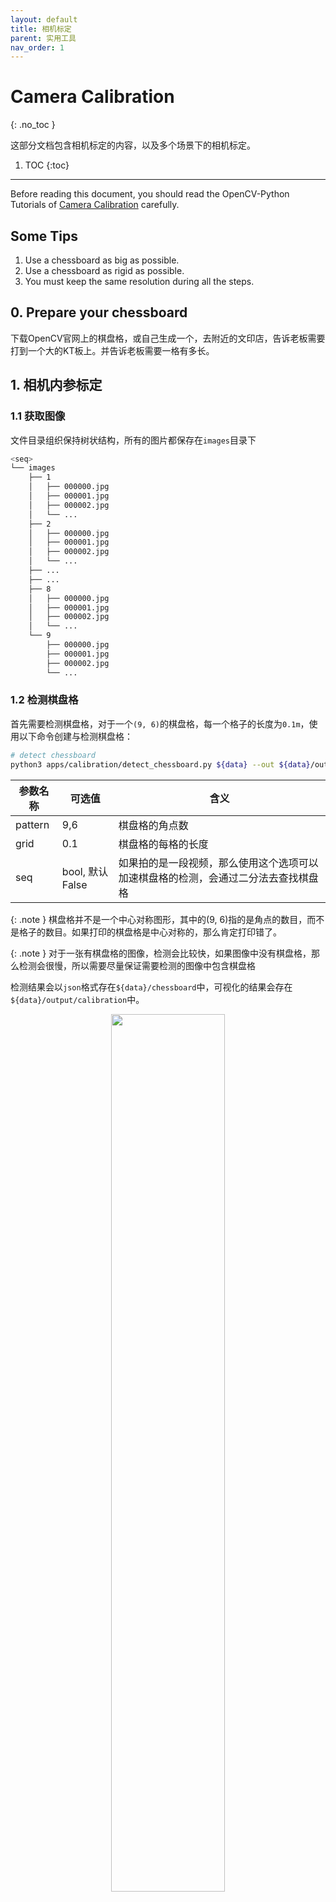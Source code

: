 ```yaml
---
layout: default
title: 相机标定
parent: 实用工具
nav_order: 1
---
```


# Camera Calibration

{: .no_toc }

这部分文档包含相机标定的内容，以及多个场景下的相机标定。

1. TOC
{:toc}
---

Before reading this document, you should read the OpenCV-Python Tutorials of [Camera Calibration](https://docs.opencv.org/master/dc/dbb/tutorial_py_calibration.html) carefully.

## Some Tips
1. Use a chessboard as big as possible.
2. Use a chessboard as rigid as possible.
3. You must keep the same resolution during all the steps.

## 0. Prepare your chessboard

下载OpenCV官网上的棋盘格，或自己生成一个，去附近的文印店，告诉老板需要打到一个大的KT板上。并告诉老板需要一格有多长。

## 1. 相机内参标定

### 1.1 获取图像

文件目录组织保持树状结构，所有的图片都保存在`images`目录下

```bash
<seq>
└── images
    ├── 1
    │   ├── 000000.jpg
    │   ├── 000001.jpg
    │   ├── 000002.jpg
    │   └── ...
    ├── 2
    │   ├── 000000.jpg
    │   ├── 000001.jpg
    │   ├── 000002.jpg
    │   └── ...
    ├── ...
    ├── ...
    ├── 8
    │   ├── 000000.jpg
    │   ├── 000001.jpg
    │   ├── 000002.jpg
    │   └── ...
    └── 9
        ├── 000000.jpg
        ├── 000001.jpg
        ├── 000002.jpg
        └── ...
```

### 1.2 检测棋盘格

首先需要检测棋盘格，对于一个`(9, 6)`的棋盘格，每一个格子的长度为`0.1m`，使用以下命令创建与检测棋盘格：

```bash
# detect chessboard
python3 apps/calibration/detect_chessboard.py ${data} --out ${data}/output/calibration --pattern 9,6 --grid 0.1 --seq
```

|参数名称|可选值|含义|
|----|----|----|
|pattern|9,6|棋盘格的角点数|
|grid|0.1|棋盘格的每格的长度|
|seq|bool, 默认False|如果拍的是一段视频，那么使用这个选项可以加速棋盘格的检测，会通过二分法去查找棋盘格|

{: .note }
棋盘格并不是一个中心对称图形，其中的(9, 6)指的是角点的数目，而不是格子的数目。如果打印的棋盘格是中心对称的，那么肯定打印错了。

{: .note }
对于一张有棋盘格的图像，检测会比较快，如果图像中没有棋盘格，那么检测会很慢，所以需要尽量保证需要检测的图像中包含棋盘格

检测结果会以`json`格式存在`${data}/chessboard`中，可视化的结果会存在`${data}/output/calibration`中。

<div align="center">
    <img src="../images/calibration/chessboard.jpg" width="60%">
    <br>
    <sup>棋盘格检测结果</sup>
</div>

### 1.3 内参标定

棋盘格提取之后，计算相机内参。
<!-- After extracting chessboard, it is available to calibrate the intrinsic parameter. -->

```bash
python3 apps/calibration/calib_intri.py ${data} --num 200 --share_intri
```

|参数名称|可选值|含义|
|----|----|----|
|ext|.jpg, .png| 图像后缀
|num|>0|使用的图像数量|
|share_intri|bool, 默认False|是否共享所有相机的内参|

运行完成后，程序会输出`intri.yml`到`${data}/output`目录。
<!-- After the script finishes, you'll get `intri.yml` under `${data}/output`. -->
<!-- > This step may take a long time, so please be patient. :-) -->

{: .note }
这一步如果使用200张图需要花费大概2小时

## 2. 相机外参标定

相机外参标定步骤用于确定各个相机的在世界坐标中的位置。通常会使用一些标志点来确定世界坐标。最简单的方式是使用棋盘格，对于大场景无法使用棋盘格的，可以使用场景中的标志点，并测量其实际物理坐标。

### 2.1 使用棋盘格

对于多个相机可以拍到地面的情况，首先将棋盘格放置到地面，确保每一个相机都能看到。接着抓取一帧图片，如图所示。

<div align="center">
    <img src="../images/calibration/ground_img.jpg" width="60%">
    <br>
    <sup>将棋盘格放置在地面</sup>
</div>

检测棋盘格：

```bash
python3 apps/calibration/detect_chessboard.py ${data} --out ${data}/output/calibration --pattern 9,6 --grid 0.1 --debug
```

使用标注工具检查检测的棋盘格是否有问题：

```bash
python3 apps/annotation/annot_calib.py ${data} --annot chessboard --mode chessboard
```

|按键|功能|
|----|----|----|
|`q`/`Q`|退出标注/不保存直接退出|
|`空格`|切换到下一个点|
|`b`|切换到上一个点|
|`e`|对于选定的矩形框，进行检测|

标定外参，注意在这里需要指定之前标定的相机内参的路径：

```bash
python3 apps/calibration/calib_extri.py ${data} --intri <path/to/intri>/intri.yml
```

相机外参将会输出到`${data}`目录下。

#### LightStage

对于LightStage数据，需要使用2048分辨率下的图片
```bash
python3 apps/calibration/calib_extri.py ${data} --intri data/camera/intri_lightstage_2048.yml
# 对输出的相机参数缩小一半，得到1024分辨率下的相机参数
python3 apps/calibration/transform_camera.py ${data} ${data}/1024 --scale 0.5
```
此时的`${data}/1024`目录下即为所需的输出。

#### Hikvision



### 2.2 使用标志点

创建标志点
```bash
python3 apps/calibration/create_marker.py ${data} --N 100
```

手动标注：
```bash
python3 apps/annotation/annot_calib.py ${data} --annot chessboard --mode marker
```

|按键|功能|
|----|----|----|
|单击|点中一个点|
|`空格`|确认当前选中的点，并切换到下一个点|
|`b`|切换到上一个点|

此时的可视化为5个点为1组，依次连接。

标定外参，使用BA



### 2.3 使用人体关键点

{: .note }
TODO

### 2.4 BA优化

在多相机的情况下，可以利用多视角的一致性信息。

<div align="center">
    <img src="../images/calibration/match_img.jpg" width="60%">
    <br>
    <sup>棋盘格在至少三个相机内可见</sup>
</div>


```bash
data=/path/to/img
# 以下三种情况选择其中一个
# 1. 只优化相机的RT
python3 apps/calibration/calib_ba.py ${data} --init ${data}/../ground --ground ${data}/../ground --out ${data}/output-ba
# 1. 优化相机的RT，同时优化K
python3 apps/calibration/calib_ba.py ${data} --init ${data}/../ground --ground ${data}/../ground --out ${data}/output-ba-optK --optK
# 1. 优化相机的RT，同时优化K, D
python3 apps/calibration/calib_ba.py ${data} --init ${data}/../ground --ground ${data}/../ground --out ${data}/output-ba-optKD --optK --optD
```

|参数名称|可选值|含义|
|----|----|----|
|init|path| 初始化的相机内参与外参的路径 |
|ground|path|拍摄的棋盘格放在地面的文件路径|
|out|path|标定结果输出路径|
|optK|bool|是否优化相机的焦距、光心，默认False|
|optD|bool|是否优化相机的畸变参数，默认False|


### 单目情况

对于单目的情况，无法使用多视角标定，可直接创建空白的相机，这个相机的焦距会根据输入的图像形状指定，光心在图像中心，旋转为单位阵，位置为0。注意，这样指定的相机无法用于多视角重建的代码，只能用于单视角重建。

```bash
python3 apps/calibration/create_blank_camera.py ${data} --shape 2160 3840
```

## 3. 检查

### 可视化检查

**cube:**

```bash
out=/path/to/output
python3 apps/calibration/check_calib.py ${data} --out ${out} --mode grid --show
```

<div align="center">
    <img src="../images/calibration/check_cube.jpg" width="60%">
    <br>
    <sup>可视化虚拟的立方体</sup>
</div>

立方体的顶点0坐标为`(0, 0, 0)`，顶点1坐标为`(1, 0, 0)`，顶点3坐标为`(0, 1, 0)`，顶点4坐标为`(0, 0, 1)`。

**human:**

设置`data`为人体Tpose的数据，检查人体重投影误差

```bash
python3 apps/calibration/check_calib.py ${data} --out ${data} --mode human --show
```

如果检测了手的关键点，可以增加`--hand`标志来加入手部关键点。

<div align="center">
    <img src="../images/calibration/check_human.jpg" width="60%">
    <br>
    <sup>可视化关键点重投影；绿色的为检测的位置，红色的为重投影的位置</sup>
</div>

### 定量结果
如果使用了BA来进行标定，可以通过这一步定量计算所有帧的平均标定误差。

```bash
out=/path/to/output
python3 apps/calibration/check_calib.py ${data} --out ${out} --mode match --show
```

<!-- ## 1. Record videos
Usually, we need to record two sets of images, one for intrinsic parameters and one for extrinsic parameters.

First, you should record images with your chessboard for each camera separately. The images of each camera should be placed into the `<intri_data>/images` directory. The following code will take the file name as the name of each camera.

```bash
<intri_data>
└── videos
    ├── 01.mp4
    ├── 02.mp4
    ├── ...
    └── xx.mp4
```

In this tutorial, we use our sample datasets as an example. In that dataset, the intri data is just like the picture below.

<div align="center">
    <img src="assets/intri_sample.png" width="60%">
    <br>
    <sup>Example Intrinsic Dataset</sup>
</div>


For the extrinsic parameters, you should place the chessboard pattern where it will be visible to all the cameras (on the floor for example) and then take a picture or a short video on all of the cameras.

```bash
<extri_data>
└── videos
    ├── 01.mp4
    ├── 02.mp4
    ├── ...
    └── xx.mp4
```

The sample extri data is like the picture below.


<div align="center">
    <img src="assets/extri_sample.png" width="60%">
    <br>
    <sup>Example Extrinsic Dataset</sup>
</div>


## 2. Detect the chessboard
For both intrinsic parameters and extrinsic parameters, we need detect the corners of the chessboard. So in this step, we first extract images from videos and second detect and write the corners.
```bash
# detect chessboard
python3 apps/calibration/detect_chessboard.py ${data} --out ${data}/output/calibration --pattern 9,6 --grid 0.1 --seq
```
The results will be saved in `${data}/chessboard`, the visualization will be saved in `${data}/output/calibration`.

To specify your chessboard, add the option `--pattern`, `--grid`.

Repeat this step for `<intri_data>` and `<extri_data>`.

After this step, you should get the results like the pictures below.

<div align="center">
    <img src="assets/extri_chessboard.jpg" width="60%">
    <br>
    <sup>Result of Detecting Extrinsic Dataset</sup>
</div>


<div align="center">
    <img src="assets/intri_chessboard.jpg" width="60%">
    <br>
    <sup>Result of Detecting Intrinsic Dataset</sup>
</div>

## 2.5 Finetune the Chessboard Detection Result

It is vital for calibration to detect the keypoints of chessboard correctly. **Thus we highly recommend you to carefully inspect the visualization result in ${data}/output.** If you find some detection results are wrong, we provide you a tool to make some modifications to them.

```bash
python apps/annotation/annot_calib.py $data --mode chessboard --pattern 9,6 --annot chessboard
```

After running the script above, a OpenCV GUI prompt will show, like below:

<div align="center">
    <img src="assets/ft1.png" width="60%">
    <br>
    <sup>Calibration Annotation Toolkit GUI Interface</sup>
</div>


> This tool is component of our awesome annotation toolkits, so some key mapping is similar. To learn more about our annotation tools, please check [the document](../annotation/Readme.md).

At the same time, you can see that the CLI presents some auxilary information.


<div align="center">
    <img src="assets/ft2.png" width="60%">
    <br>
    <sup>CLI Prompt of the Annotation Tool</sup>
</div>


You can learn from the CLI prompt to know the information and which point you are labeling.

In the GUI, the current edited corner is highlighted by a red circle. If you want to make some modification, use mouse to click the correct place, and then a white anchor "+" is presented there.


<div align="center">
    <img src="assets/ft3.png" width="60%">
    <br>
    <sup>Use mouse to specify the correct position</sup>
</div>

If you think the newly specified coordinate(marked as white anchor) should be the correct position for this corner, rather than old one, press `Space` to confirm. Then the corner position will be changed. 

<div align="center">
    <img src="assets/ft4.png" width="60%">
    <br>
    <sup>The result after modifing the position of point</sup>
</div>

After finish modifying this point, press `Space` to move on to next point.


<div align="center">
    <img src="assets/ft5.png" width="60%">
    <br>
    <sup>Press Space to move on to next point</sup>
</div>

> Currently we only support move to next point. If you want to move to previous point, please `Space` for many times until it back to start.

If you're satisfied with this frame, you can press `D` move on to next frame.


<div align="center">
    <img src="assets/ft6.png" width="60%">
    <br>
    <sup>Press D to move on to next frame</sup>
</div>


If you press `A`, you can move back to previous frame.

After finish annotating every frames, press `q` to quit.

<div align="center">
    <img src="assets/ft7.png" width="40%">
    <br>
    <sup>CLI prompt to save the result. Press Y to save and N to discard</sup>
</div>

Then you can choose whether to save this annotation.

> If your data is on remote server, then the OpenCV GUI may be too slow to operate if you directly run the script via ssh X forwarding. We recommend you use `sshfs` to mount the remote data directory and locally run this script.


## 3. Intrinsic Parameter Calibration

After extracting chessboard, it is available to calibrate the intrinsic parameter.

```bash
python3 apps/calibration/calib_intri.py ${data} --num 200
```

After the script finishes, you'll get `intri.yml` under `${data}/output`.

> This step may take a long time, so please be patient. :-)

## 4. Extrinsic Parameter Calibration


Then you can calibrate the extrinsic parameter.

```
python3 apps/calibration/calib_extri.py ${extri} --intri ${intri}/output/intri.yml
```

After the script finished, you'll get `extri.yml` under `${intri}/output`.

## 5. (Optional)Bundle Adjustment

Coming soon

## 6. Check the calibration

To check whether your camera parameter is correct, we provide several approaches to make verification.

1. **Check the calibration results with chessboard:**
```bash
python3 apps/calibration/check_calib.py ${extri} --out ${intri}/output --vis --show
```

A window will be shown for checking.

<div align="center">
    <img src="assets/vis_check.png" width="60%">
    <br>
    <sup>Use chessboard to check results</sup>
</div>

**Check the results with a cube.**
```bash
python3 apps/calibration/check_calib.py ${extri} --out ${extri}/output --cube
```

You'll get results in `$data/output/cube`. 


<div align="center">
    <img src="assets/cube.jpg" width="60%">
    <br>
    <sup>Use cube to check results</sup>
</div> -->
